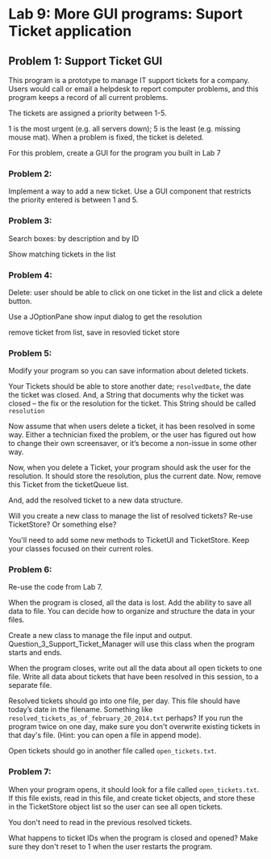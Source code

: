 # Lab 9: More GUI programs:  Suport Ticket application

## Problem 1: Support Ticket GUI 


This program is a prototype to manage IT support tickets for a company. Users would call or email a helpdesk to report computer problems, and this program keeps a record of all current problems. 

The tickets are assigned a priority between 1-5.   

1 is the most urgent (e.g. all servers down); 5 is the least (e.g. missing mouse mat). 
When a problem is fixed, the ticket is deleted. 

For this problem, create a GUI for the program you built in Lab 7 

### Problem 2:

Implement a way to add a new ticket. Use a GUI component that restricts the priority entered is between 1 and 5. 

### Problem 3:

Search boxes: by description and by ID

Show matching tickets in the list


### Problem 4:

Delete: user should be able to click on one ticket in the list and click a delete button.

Use a JOptionPane show input dialog to get the resolution

remove ticket from list, save in resovled ticket store 


### Problem 5:

Modify your program so you can save information about deleted tickets.

Your Tickets should be able to store another date; `resolvedDate`, the date the ticket was closed.
And, a String that documents why the ticket was closed – the fix or the resolution for the ticket. This String should be called `resolution`

Now assume that when users delete a ticket, it has been resolved in some way. Either a technician fixed the problem, or the user has figured out how to change their own screensaver, or it’s become a non-issue in some other way.

Now, when you delete a Ticket, your program should ask the user for the resolution. It should store the resolution, plus the current date. Now, remove this Ticket from the ticketQueue list.

And, add the resolved ticket to a new data structure.

Will you create a new class to manage the list of resolved tickets? Re-use TicketStore? Or something else?

You'll need to add some new methods to TicketUI and TicketStore. Keep your classes focused on their current roles. 

### Problem 6:


Re-use the code from Lab 7. 

When the program is closed, all the data is lost.  Add the ability to save all data to file.  You can decide how to organize and structure the data in your files. 

Create a new class to manage the file input and output. Question_3_Support_Ticket_Manager will use this class when the program starts and ends.  

When the program closes, write out all the data about all open tickets to one file. 
Write all data about tickets that have been resolved in this session, to a separate file.

Resolved tickets should go into one file, per day. This file should have today’s date in the filename. Something like `resolved_tickets_as_of_february_20_2014.txt` perhaps? If you run the program twice on one day, make sure you don't overwrite existing tickets in that day's file. (Hint: you can open a file in append mode). 

Open tickets should go in another file called `open_tickets.txt`.

### Problem 7: 

When your program opens, it should look for a file called `open_tickets.txt`. If this file exists, read in this file, and create ticket objects, and store these in the TicketStore object list so the user can see all open tickets.

You don't need to read in the previous resolved tickets. 

What happens to ticket IDs when the program is closed and opened? Make sure they don't reset to 1 when the user restarts the program.

